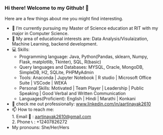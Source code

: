 ### Hi there! Welcome to my Github! 👋

Here are a few things about me you might find interesting.

- 🔭 I’m currently pursuing my Master of Science education at RIT with my major in Computer Science.
- :book: My area of educational interests are: Data Analysis/Visulaization, Machine Learning, backend development.
- :computer: Skills:
    - Programming language: Java, Python(Pandas, sklearn, Numpy, Flask, matplotlib, Tkinter), SQL, R(basic)
    - Query languages and Databases: MYSQL, Oracle, MongoDB, SimpleDB, H2, SQLite, PHPMyAdmin
    - Tools: Anaconda | Jupyter Notebook | R studio | Microsoft Office Suite | VSCode | WEKA
    - Personal Skills: Motivated | Team Player | Leadership | Public Speaking | Good Verbal and Written Communication
    - Languages(Proficient): English | Hindi | Marathi | Konkani
- :necktie: check me out professionally: www.linkedin.com/in/aartinayak2610
- 📫 How to reach me: <br />
      1. Email :love_letter: : aartinayak2610@gmail.com  <br />
      2. Phone :telephone_receiver: : +12407826272
- My pronouns: She/Her/Hers
